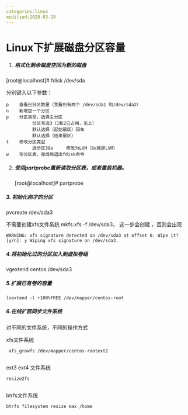```yaml
---
categories:linux
modified:2020-03-29
---
```


# Linux下扩展磁盘分区容量



1. ##### 格式化剩余磁盘空间为新的磁盘

[root@localhost]# fdisk /dev/sda

分别键入以下参数：

```shell
p    查看已分区数量（我看到有两个 /dev/sda1 和/dev/sda2）
n    新增加一个分区
p    分区类型，选择主分区   
          分区号选3（1和2已占用，见上）     
          默认选择（起始扇区）回车     
          默认选择（结束扇区）
t    修改分区类型       
          选分区38e     修改为LVM（8e就是LVM）
w    写分区表，完成后退出fdisk命令
```



2. ##### 使用partprobe重新读取分区表，或者重启机器。

   [root@localhost]# partprobe

##### 3. 初始化刚才的分区

pvcreate /dev/sda3

不需要创建xfs文件系统 mkfs.xfs -f /dev/sda3，
这一步会创建 ，否则会出现

```
WARNING: xfs signature detected on /dev/sda3 at offset 0. Wipe it? [y/n]: y Wiping xfs signature on /dev/sda3.
```

##### 4.将初始化过的分区加入到虚拟卷组

vgextend centos /dev/sda3

##### 5.扩展已有卷的容量

```
lvextend -l +100%FREE /dev/mapper/centos-root

```

##### 6.在线扩容同步文件系统

对不同的文件系统，不同的操作方式

xfs文件系统   

```
 xfs_growfs /dev/mapper/centos-rootext2 


```

ext3 ext4 文件系统    

```
resize2fs 


```

btrfs文件系统 

```
btrfs filesystem resize max /home
```

